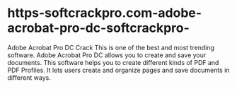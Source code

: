# https-softcrackpro.com-adobe-acrobat-pro-dc-softcrackpro-
Adobe Acrobat Pro DC Crack  This is one of the best and most trending software. Adobe Acrobat Pro DC allows you to create and save your documents. This software helps you to create different kinds of PDF and PDF Profiles. It lets users create and organize pages and save documents in different ways. 
